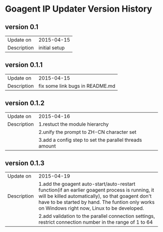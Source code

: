 Goagent IP Updater Version History
======================================
## version 0.1
|    |   |
| --------   | :----  |
| Update on | 2015-04-15 |
| Description | initial setup |

## version 0.1.1
|    |   |
| --------   | :----  |
| Update on | 2015-04-15 |
| Description | fix some link bugs in README.md |

## version 0.1.2
|    |   |
| --------   | :----  |
| Update on | 2015-04-16 |
| Description | 1.restuct the module hierarchy |
|          | 2.unify the prompt to ZH-CN character set |
|          | 3.add a config step to set the parallel threads amount |

## version 0.1.3
|    |   |
| --------   | :----  |
| Update on | 2015-04-19 |
| Description | 1.add the goagent auto-start/auto-restart function(if an earlier goagent process is running, it will be killed automatically), so that goagent don't have to be started by hand. The funtion only works on Windows right now, Linux to be developed. |
|          | 2.add validation to the parallel connection settings, restrict connection number in the range of 1 to 64 |